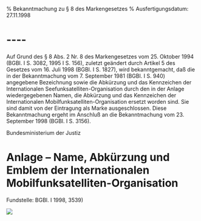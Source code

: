 % Bekanntmachung zu § 8 des Markengesetzes
% Ausfertigungsdatum: 27.11.1998
 
# ----

Auf Grund des § 8 Abs. 2 Nr. 8 des Markengesetzes vom 25. Oktober 1994 (BGBl. I S. 3082, 1995 I S. 156), zuletzt geändert durch Artikel 5 des Gesetzes vom 16. Juli 1998 (BGBl. I S. 1827), wird bekanntgemacht, daß die in der Bekanntmachung vom 7. September 1981 (BGBl. I S. 940) angegebene Bezeichnung sowie die Abkürzung und das Kennzeichen der Internationalen Seefunksatelliten-Organisation durch den in der Anlage wiedergegebenen Namen, die Abkürzung und das Kennzeichen der Internationalen Mobilfunksatelliten-Organisation ersetzt worden sind. Sie sind damit von der Eintragung als Marke ausgeschlossen. Diese Bekanntmachung ergeht im Anschluß an die Bekanntmachung vom 23. September 1998 (BGBl. I S. 3156).

Bundesministerium der Justiz

# Anlage – Name, Abkürzung und Emblem der Internationalen Mobilfunksatelliten-Organisation

Fundstelle: BGBl. I 1998, 3539)

![](https://www.gesetze-im-internet.de/normengrafiken/bgbl1_1998/j3539_0010.jpg)

